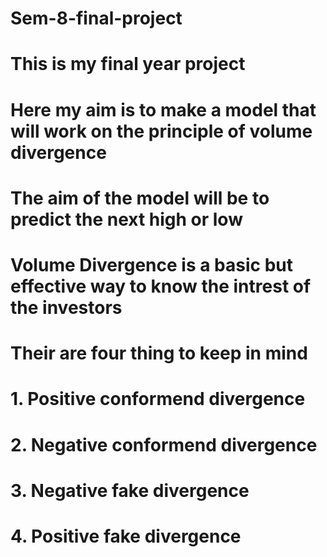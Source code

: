 # Sem-8-final-project
# This is my final year project 
# Here my aim is to make a model that will work on the principle of volume divergence
# The aim of the model will be to predict the next high or low
# Volume Divergence is a basic but effective way to know the intrest of the investors
# Their are four thing to keep in mind 
# 1. Positive conformend divergence
# 2. Negative conformend divergence
# 3. Negative fake divergence
# 4. Positive fake divergence